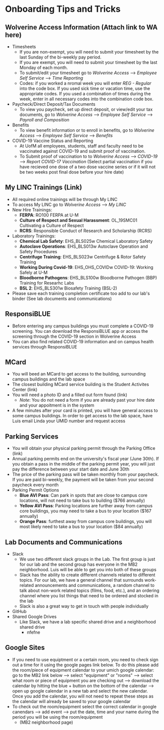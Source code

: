 # **Onboarding Tips and Tricks** 

## Wolverine Access Information (Attach link to WA here) 
- Timesheets 
  - If you are non-exempt, you will need to submit your timesheet by the last Sunday of the bi-weekly pay period. 
  - If you are exempt, you will need to submit your timesheet by the last Monday of each month. 
  - To submit/edit your timesheet go to *Wolverine Access* --> *Employee Self Service* --> *Time Reporting* 
  - Codes: if you worked a nromal week you will enter *REG - Regular* into the code box. If you used sick time or vacation time, use the appropriate codes. If you used a combination of times during the week, enter in all necessary codes into the combination code box.
- Paycheck/Direct Deposit/Tax Documents 
  - To view you paycheck, set up direct deposit, or view/edit your tax documents, go to *Wolverine Access* --> *Employee Self Service* --> *Payroll and Composition* 
- Benefits 
  - To view benefit information or to enroll in benefits, go to *Wolverine Access* --> *Employee Self Service* --> *Benefits* 
- COVID-19 Vaccine Status and Reporting 
  - At UofM all employees, students, staff and faculty need to be vaccinated against COVID-19 and submit proof of vaccination. 
  - To Submit proof of vaccination to to *Wolverine Access* --> *COVID-19* --> *Report COVID-17 Vaccination* (Select partial vaccination if you have recieved one dose of a two dose vaccine series or if it will not be two weeks post final dose before your hire date) 

## My LINC Trainings (Link) 
- All required online trainings will be through My LINC
- To access My LINC go to *Wolverine Access* --> *My LINC* 
- New Hire Trainings: 
  - **FERPA**: RO100 FERPA at U-M
  - **Culture of Respect and Sexual Harassment**: OL_19SMC01 Cultivating a Culture of Respect 
  - **RCRS**: Responsible Conduct of Research and Scholarship (RCRS)
- Laboratory Trainings: 
  - **Chemical Lab Safety**: EHS_BLS025w Chemical Laboratory Safety 
  - **Autoclave Operations**: EHS_BLS013w Autoclave Operation and Safety Procedures 
  - **Centrifuge Training**: EHS_BLS023w Centrifuge & Rotor Safety Training  
  - **Working During Covid-19**: EHS_OHS_COVIDw COVID-19: Working Safely at U-M 
  - **Bloodborne Pathogens**: EHS_BLS100w Bloodborne Pathogen (BBP) Training for Researhc Labs 
  - **BSL 2**: EHS_BLS301w Biosafety Training (BSL-2)
- Please save each training completion certificate too add to our lab's binder (See lab documents and communications) 

## ResponsiBLUE
- Before entering any campus buildings you must complete a COVID-19 screening. You can download the ResponsiBLUE app or access the screening through the COVID-19 section in Wolverine Access  
- You can also find related COVID-19 information and on campus health services through ResponsiBLUE 

## MCard 
- You will beed an MCard to get access to the building, surrounding campus buildings and the lab space
- The closest building MCard service building is the Student Activites Center (link)
- You will need a photo ID and a filled out form found (link) 
  - *Note*: You do not need a form if you are already past your hire date and your appoitment is in the system
- A few minutes after your card is printed, you will have general access to some campus buildings. In order to get access to the lab space, have Luis email Linda your UMID number and request access 

## Parking Services 
- You will obtain your physical parking permit through the Parking Office (link) 
- Annual parking permits end on the university's fiscal year (June 30th). If you obtain a pass in the middle of the parking permit year, you will just pay the difference between your start date and June 30th 
- The price of the parking pass will be taken monthly from your paycheck. If you are paid bi-weekly, the payment will be taken from your second paycheck every month 
- Parking Permit Options 
  - **Blue AVI Pass**: Can park in spots that are close to campus core locations, will not need to take bus to building ($766 annually)
  - **Yellow AVI Pass**: Parking locations are further away from campus core buildings, you may need to take a bus to your location ($167 annually)
  - **Orange Pass**: furthest away from campus core buildings, you will most likely need to take a bus to your location ($84 annually)  

## Lab Documents and Communications 
- Slack 
  - We use two different slack groups in the Lab. The first group is just for our lab and the second group has everyone in the MB2 neighborhood. Luis will be able to get you into both of these groups
  - Slack has the ability to create different channels related to different topics. For our lab, we have a general channel that surrounds work-related announcements and communications, a random channel to talk about non-work related topics (films, food, etc.), and an ordering channel where you list things that need to be ordered and stocked in the lab
  - Slack is also a great way to get in touch with people individually 
- GitHub
- Shared Google Drives
  - Like Slack, we have a lab specific shared drive and a neighborhood shared drive 
    - nfefne

## Google Sites 
- If you need to use equiptment or a certain room, you need to check sign out a time for it using the google pages link below. To do this please add the room/piece of equipment calendar to your umich google calendar: go to the MB2 link below --> select "equipment" or "rooms" --> select what room or piece of equipment you are checking out --> download the calendar by hitting the blue + button on the bottom of the calendar --> open up google calendar in a new tab and select the new calendar. Once you add the calendar, you will not need to repeat these steps as the calendar will already be saved to your google calendar 
- To check out the room/equipment select the correct calendar in google canendars --> add event --> put the date, time and your name during the period you will be using the room/equipment 
  - (MB2 neighborhood page) 
